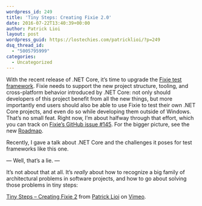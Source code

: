```yaml
---
wordpress_id: 249
title: 'Tiny Steps: Creating Fixie 2.0'
date: 2016-07-22T13:40:39+00:00
author: Patrick Lioi
layout: post
wordpress_guid: https://lostechies.com/patricklioi/?p=249
dsq_thread_id:
  - "5005795999"
categories:
  - Uncategorized
---
```

With the recent release of .NET Core, it&#8217;s time to upgrade the [Fixie test framework](http://fixie.github.io/). Fixie needs to support the new project structure, tooling, and cross-platform behavior introduced by .NET Core: not only should developers of this project benefit from all the new things, but more importantly end users should also be able to use Fixie to test their own .NET Core projects, and even do so while developing them outside of Windows. That&#8217;s no small feat. Right now, I&#8217;m about halfway through that effort, which you can track on [Fixie&#8217;s GitHub issue #145](https://github.com/fixie/fixie/issues/145). For the bigger picture, see the new [Roadmap](https://github.com/fixie/fixie/wiki).

Recently, I gave a talk about .NET Core and the challenges it poses for test frameworks like this one.

&#8212; Well, that&#8217;s a lie. &#8212;

It&#8217;s not about that at all. It&#8217;s _really_ about how to recognize a big family of architectural problems in software projects, and how to go about solving those problems in tiny steps:



[Tiny Steps &#8211; Creating Fixie 2](https://vimeo.com/175828748) from [Patrick Lioi](https://vimeo.com/user54647440) on [Vimeo](https://vimeo.com).